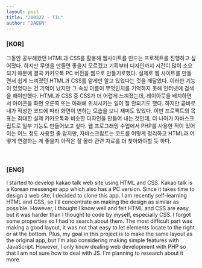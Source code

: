 ```yaml
---
layout: post
title: "200322 - TIL"
author: "DAEUN"
---
```


### [KOR]
그동안 공부해왔던 HTML과 CSS를 활용해 웹사이트를 만드는 프로젝트를 진행하고 싶어졌다. 하지만 무엇을 만들면 좋을지 모르겠고 기획부터 디자인까지 시간이 많이 소요되기 때문에 결국 카카오톡 PC 버전을 웹으로 만들기로했다. 실제로 웹 사이트를 만들면서 쉽게 느껴졌던 HTML과 CSS를 얕게만 알고 있었다는 것을 깨달았다. 이러한 기능이 있었다는 건 기억이 났지만 그 속성 이름이 무엇인지를 기억하지 못해 인터넷에 검색을 해야만했다. HTML과 CSS 중 CSS가 더 어렵게 느껴졌는데, 레이아웃을 배치하면서 아이콘을 화면 오른쪽 또는 아래에 위치시키는 일이 잘 안되기도 했다. 하지만 곧바로 내가 작성한 코드에 따라 화면이 변하는 모습을 보니 재미도 있었다. 이번 프로젝트의 목표는 최대한 실제 카카오톡과 비슷한 디자인을 만들어 내는 것인데, 더 나아가 자바스크립트로 일부 기능도 만들어보고 싶다. 웹 프로그래밍 수업에서 PHP를 사용한 적이 있어 이는 어느 정도 사용할 줄 알지만, 자바스크립트는 코드를 어떻게 정리하고 HTML과 어떻게 연결하는 게 좋을지 아직은 잘 몰라 관련 자료를 더 찾아봐야할 듯 하다.
<br><br><br>
### [ENG]
I started to develop kakao talk web site using HTML and CSS. Kakao talk is a Korean messenger app which also has a PC version. Since it takes time to design a web site, I decided to clone this app. I am recently self-learning HTML and CSS, so I'll concentrate on making the design as similar as possible. However, I thought I know well and felt HTML and CSS are easy, but it was harder than I thought to code by myself, especially CSS. I forgot some properties so I had to search about them. The most difficult part was making a good layout, it was not that easy to let elements locate to the right or at the bottom. Plus, my goal in this project is to make the same layout as the original app, but I'm also considering making simple features with JavaScript. However, I only know dealing web development with PHP so that I am not sure how to deal with JS. I'm planning to research about it more.